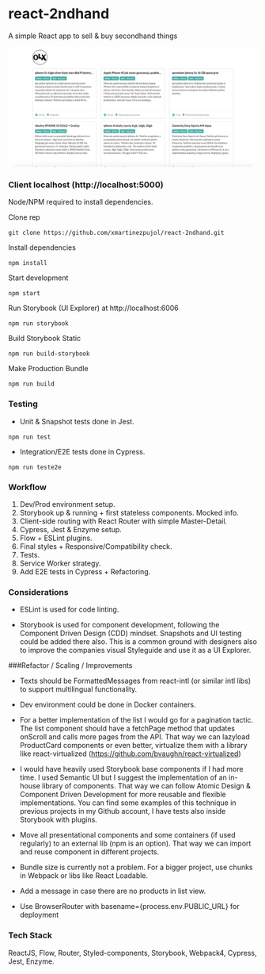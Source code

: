# react-2ndhand
A simple React app to sell &amp; buy secondhand things

![React 2ndHand](react-2ndhand.png?raw=true "React 2nd Hand")

### Client localhost (http://localhost:5000)
Node/NPM required to install dependencies.

Clone rep
``` shell
git clone https://github.com/xmartinezpujol/react-2ndhand.git
```

Install dependencies
``` shell
npm install
```

Start development
``` shell
npm start
```

Run Storybook (UI Explorer) at http://localhost:6006
``` shell
npm run storybook
```

Build Storybook Static
``` shell
npm run build-storybook
```

Make Production Bundle
``` shell
npm run build
```

### Testing

* Unit & Snapshot tests done in Jest. 

``` shell
npm run test
```

* Integration/E2E tests done in Cypress. 

``` shell
npm run teste2e
```

### Workflow

1) Dev/Prod environment setup.
2) Storybook up & running + first stateless components. Mocked info.
3) Client-side routing with React Router with simple Master-Detail.
4) Cypress, Jest & Enzyme setup.
5) Flow + ESLint plugins.
6) Final styles + Responsive/Compatibility check.
7) Tests.
8) Service Worker strategy.
9) Add E2E tests in Cypress + Refactoring.


### Considerations

* ESLint is used for code linting.

* Storybook is used for component development, following the Component Driven Design (CDD) mindset. Snapshots and UI testing could be added there also. This is a common ground with designers also to improve the companies visual Styleguide and use it as a UI Explorer.


###Refactor / Scaling / Improvements

* Texts should be FormattedMessages from react-intl (or similar intl libs) to support multilingual functionality.

* Dev environment could be done in Docker containers.

* For a better implementation of the list I would go for a pagination tactic. The list component should have a fetchPage method that updates onScroll and calls more pages from the API. That way we can lazyload ProductCard components or even better, virtualize them with a library like react-virtualized (https://github.com/bvaughn/react-virtualized)

* I would have heavily used Storybook base components if I had more time. I used Semantic UI but I suggest the implementation of an in-house library of components. That way we can follow Atomic Design & Component Driven Development for more reusable and flexible implementations. You can find some examples of this technique in previous projects in my Github account, I have tests also inside Storybook with plugins.

* Move all presentational components and some containers (if used regularly) to an external lib (npm is an option). That way we can import and reuse component in different projects.

* Bundle size is currently not a problem. For a bigger project, use chunks in Webpack or libs like React Loadable.

* Add a message in case there are no products in list view.

* Use BrowserRouter with basename={process.env.PUBLIC_URL} for deployment

### Tech Stack
ReactJS, Flow, Router, Styled-components, Storybook, Webpack4, Cypress, Jest, Enzyme.
